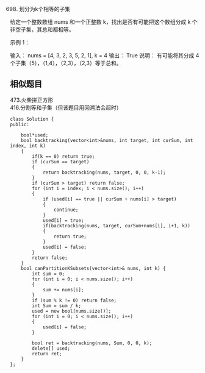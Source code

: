 698. 划分为k个相等的子集

给定一个整数数组  nums 和一个正整数 k，找出是否有可能把这个数组分成 k 个非空子集，其总和都相等。

示例 1：

输入： nums = [4, 3, 2, 3, 5, 2, 1], k = 4
输出： True
说明： 有可能将其分成 4 个子集（5），（1,4），（2,3），（2,3）等于总和。

## 相似题目
473.火柴拼正方形  
416.分割等和子集（但该题目用回溯法会超时）  

```
class Solution {
public:

    bool*used;
    bool backtracking(vector<int>&nums, int target, int curSum, int index, int k)
    {
        if(k == 0) return true;
        if (curSum == target)
        {
            return backtracking(nums, target, 0, 0, k-1);
        }
        if (curSum > target) return false;
        for (int i = index; i < nums.size(); i++)
        {
            if (used[i] == true || curSum + nums[i] > target)
            {
                continue;
            }
            used[i] = true;
            if(backtracking(nums, target, curSum+nums[i], i+1, k))
            {
                return true;
            }
            used[i] = false;
        }
        return false;
    }
    bool canPartitionKSubsets(vector<int>& nums, int k) {
        int sum = 0;
        for (int i = 0; i < nums.size(); i++)
        {
            sum += nums[i];
        }
        if (sum % k != 0) return false;
        int Sum = sum / k;
        used = new bool[nums.size()];
        for (int i = 0; i < nums.size(); i++)
        {
            used[i] = false;
        }
        
        bool ret = backtracking(nums, Sum, 0, 0, k);
        delete[] used;
        return ret;
    }
};
```